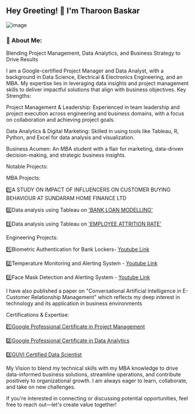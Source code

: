<h2 align="centered">Hey Greeting! 👋 I'm Tharoon Baskar</h2>

![image](https://github.com/user-attachments/assets/e3186f9b-bf78-4d54-8a25-00561b10198b)


<h3 Class="centered">💬 About Me:</h3>

Blending Project Management, Data Analytics, and Business Strategy to Drive Results

I am a Google-certified Project Manager and Data Analyst, with a background in Data Science, Electrical & Electronics Engineering, and an MBA. My expertise lies in leveraging data insights and project management skills to deliver impactful solutions that align with business objectives.
Key Strengths:

Project Management & Leadership: Experienced in team leadership and project execution across engineering and business domains, with a focus on collaboration and achieving project goals.

Data Analytics & Digital Marketing: Skilled in using tools like Tableau, R, Python, and Excel for data analysis and visualization.

Business Acumen: An MBA student with a flair for marketing, data-driven decision-making, and strategic business insights.

Notable Projects:

MBA Projects:

1️⃣A STUDY ON IMPACT OF INFLUENCERS ON CUSTOMER BUYING BEHAVIOUR AT SUNDARAM HOME FINANCE LTD

2️⃣Data analysis using Tableau on ['BANK LOAN MODELLING'](https://github.com/Tharoonbaskar/Bank-Loan-Modelling-Analysis-using-Tableau)

3️⃣Data analysis using Tableau on ['EMPLOYEE ATTRITION RATE'](https://github.com/Tharoonbaskar/Employee-Attrition-Rate-Analysis)

Engineering Projects:

1️⃣Biometric Authentication for Bank Lockers- [Youtube Link](https://youtu.be/9G-uDjLCdwo?si=RCWxbysDJGHb3Cks)

2️⃣Temperature Monitoring and Alerting System - [Youtube Link](https://youtu.be/mWTTBvsgmwI?si=brHsE0VF2DT5O6uy)

3️⃣Face Mask Detection and Alerting System - [Youtube Link](https://youtu.be/LlOysKX97gg?si=UKxnbrH4EGHTwM8O)

I have also published a paper on "Conversational Artificial Intelligence in E-Customer Relationship Management" which reflects my deep interest in technology and its application in business environments

Certifications & Expertise:

1️⃣[Google Professional Certificate in Project Management](https://www.linkedin.com/posts/tharoonb_google-project-management-activity-7279715428476579841-4_Mi?utm_source=share&utm_medium=member_desktop)

2️⃣[Google Professional Certificate in Data Analytics](https://www.linkedin.com/posts/tharoonb_google-advanced-data-analytics-activity-7273184883496095744-3BEx?utm_source=share&utm_medium=member_desktop)

3️⃣[GUVI Certified Data Scientist](https://www.linkedin.com/posts/tharoonb_datascience-power-pandas-activity-7277178701669146624-Z9Gf?utm_source=share&utm_medium=member_desktop)

My Vision to blend my technical skills with my MBA knowledge to drive data-informed business solutions, streamline operations, and contribute positively to organizational growth. I am always eager to learn, collaborate, and take on new challenges.

If you're interested in connecting or discussing potential opportunities, feel free to reach out—let's create value together!
